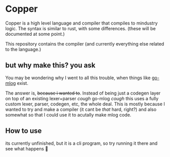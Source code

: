 # Copper

Copper is a high level language and compiler that compiles to mindustry logic.
The syntax is similar to rust, with some differences. (these will be documented at some point.)

This repository contains the compiler (and currently everything else related to the language.)

## but why make this? you ask

You may be wondering why I went to all this trouble, when things like [go-mlog](https://github.com/Vilsol/go-mlog) exist.

The answer is, ~~because i wanted to~~. Instead of being just a codegen layer on top of an existing lexer+parser *cough* go-mlog *cough*
this uses a fully custom lexer, parser, codegen, etc, the whole deal. This is mostly because I wanted to try and make a compiler (it cant be *that* hard, right?) and also somewhat so that I could use it to acutally make mlog code.

## How to use

its currently unfinished, but it is a cli program, so try running it there and see what happens :shrug:
